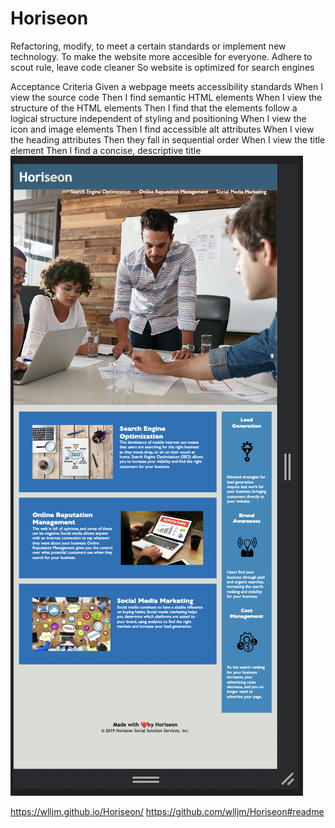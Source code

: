 # Horiseon
Refactoring, modify, to meet a certain standards or implement new technology. 
To make the website more accesible for everyone. 
Adhere to scout rule, leave code cleaner
So website is optimized for search engines 


Acceptance Criteria
Given a webpage meets accessibility standards
When I view the source code
Then I find semantic HTML elements
When I view the structure of the HTML elements
Then I find that the elements follow a logical structure independent of styling and positioning
When I view the icon and image elements
Then I find accessible alt attributes
When I view the heading attributes
Then they fall in sequential order
When I view the title element
Then I find a concise, descriptive title
![website-screen-shot1.png](assets/images/website-screen-shot1.png)

https://wlljm.github.io/Horiseon/
https://github.com/wlljm/Horiseon#readme
